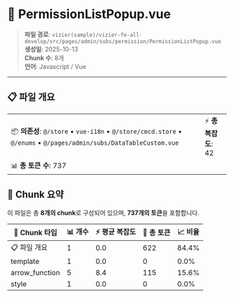 # 📄 PermissionListPopup.vue

> **파일 경로**: `vizier(sample)/vizier-fe-all-develop/src/pages/admin/subs/permission/PermissionListPopup.vue`  
> **생성일**: 2025-10-13  
> **Chunk 수**: 8개  
> **언어**: Javascript / Vue
---





## 📋 파일 개요

| | |
|--|--|
| 📦 **의존성**: `@/store` • `vue-i18n` • `@/store/cmcd.store` • `@/enums` • `@/pages/admin/subs/DataTableCustom.vue` | ⚡ **총 복잡도**: 42 |
| 📊 **총 토큰 수**: 737 |  |






## 🧩 Chunk 요약

이 파일은 총 **8개의 chunk**로 구성되어 있으며, **737개의 토큰**을 포함합니다.

| 🧩 Chunk 타입 | 📊 개수 | ⚡ 평균 복잡도 | 📝 총 토큰 | 📈 비율 |
|---------------|--------|-------------|----------|--------|
| 📋 파일 개요 | 1 | 0.0 | 622 | 84.4% |
| template | 1 | 0.0 | 0 | 0.0% |
| arrow_function | 5 | 8.4 | 115 | 15.6% |
| style | 1 | 0.0 | 0 | 0.0% |

